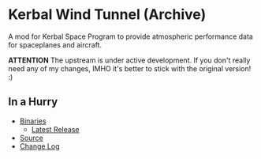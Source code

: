 # Kerbal Wind Tunnel (Archive)

A mod for Kerbal Space Program to provide atmospheric performance data for spaceplanes and aircraft.

**ATTENTION** The upstream is under active development. If you don't really need any of my changes, IMHO it's better to stick with the original version! :) 


## In a Hurry

* [Binaries](./Archive)
	* [Latest Release](https://github.com/net-lisias-kspu/KerbalWindTunnel/releases)
* [Source](https://github.com/net-lisias-kspu/KerbalWindTunnel)
* [Change Log](./CHANGE_LOG.md)
